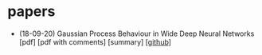 # papers

- (18-09-20) Gaussian Process Behaviour in Wide Deep Neural Networks [pdf] [pdf with comments] [summary] [[github]](https://github.com/charlesq34/frustum-pointnets)
